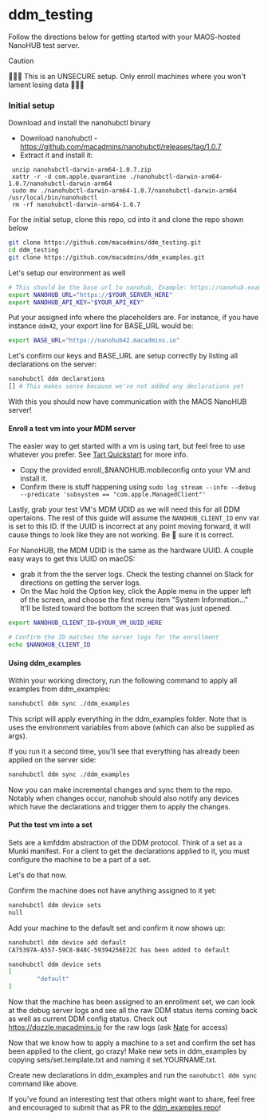 # ddm_testing

Follow the directions below for getting started with your MAOS-hosted NanoHUB test server.

> [!CAUTION]
> 🚨🚨🚨 This is an UNSECURE setup. Only enroll machines where you won't lament losing data 🚨🚨🚨

### Initial setup

Download and install the nanohubctl binary

 * Download nanohubctl - https://github.com/macadmins/nanohubctl/releases/tag/1.0.7
 * Extract it and install it:
 ```
  unzip nanohubctl-darwin-arm64-1.0.7.zip
  xattr -r -d com.apple.quarantine ./nanohubctl-darwin-arm64-1.0.7/nanohubctl-darwin-arm64
  sudo mv ./nanohubctl-darwin-arm64-1.0.7/nanohubctl-darwin-arm64 /usr/local/bin/nanohubctl
  rm -rf nanohubctl-darwin-arm64-1.0.7
 ```

For the initial setup, clone this repo, cd into it and clone the repo shown below

```bash
git clone https://github.com/macadmins/ddm_testing.git
cd ddm_testing
git clone https://github.com/macadmins/ddm_examples.git
```
Let's setup our environment as well

```bash
# This should be the base url to nanohub, Example: https://nanohub.example.com/
export NANOHUB_URL="https://$YOUR_SERVER_HERE"
export NANOHUB_API_KEY="$YOUR_API_KEY"
```

Put your assigned info where the placeholders are. For instance, if you have instance `ddm42`, your export line for BASE_URL would be:

```bash
export BASE_URL="https://nanohub42.macadmins.io"
```

Let's confirm our keys and BASE_URL are setup correctly by listing all declarations on the server:

```bash
nanohubctl ddm declarations
[] # This makes sense because we've not added any declarations yet
```

With this you should now have communication with the MAOS NanoHUB server!

#### Enroll a test vm into your MDM server

The easier way to get started with a vm is using tart, but feel free to use whatever you prefer. See [Tart Quickstart](tart_quickstart.md) for more info.

- Copy the provided enroll_$NANOHUB.mobileconfig onto your VM and install it.
- Confirm there is stuff happening using `sudo log stream --info --debug --predicate 'subsystem == "com.apple.ManagedClient"'`

Lastly, grab your test VM's MDM UDID as we will need this for all DDM opertaions. The rest of this guide will assume the `NANOHUB_CLIENT_ID` env var is set to this ID. If the UUID is incorrect at any point moving forward, it will cause things to look like they are not working. Be 💯 sure it is correct.

For NanoHUB, the MDM UDID is the same as the hardware UUID. A couple easy ways to get this UUID on macOS:

- grab it from the the server logs. Check the testing channel on Slack for directions on getting the server logs.
- On the Mac hold the Option key, click the Apple menu in the upper left of the screen, and choose the first menu item "System Information..." It'll be listed toward the bottom the screen that was just opened.

```bash
export NANOHUB_CLIENT_ID=$YOUR_VM_UUID_HERE

# Confirm the ID matches the server logs for the enrollment
echo $NANOHUB_CLIENT_ID
```

#### Using ddm_examples
Within your working directory, run the following command to apply all examples from ddm_examples:

```bash
nanohubctl ddm sync ./ddm_examples
```

This script will apply everything in the ddm_examples folder. Note that is uses the environment variables from above (which can also be supplied as args).

If you run it a second time, you'll see that everything has already been applied on the server side:

```bash
nanohubctl ddm sync ./ddm_examples
```

Now you can make incremental changes and sync them to the repo. Notably when changes occur, nanohub should also notify any devices which have the declarations and trigger them to apply the changes.

#### Put the test vm into a set

Sets are a kmfddm abstraction of the DDM protocol. Think of a set as a Munki manifest. For a client to get the declarations applied to it, you must configure the machine to be a part of a set.

Let's do that now.

Confirm the machine does not have anything assigned to it yet:

```bash
nanohubctl ddm device sets
null
```
Add your machine to the default set and confirm it now shows up:
```bash
nanohubctl ddm device add default
CA75397A-A557-59C8-B48C-59394256E22C has been added to default

nanohubctl ddm device sets
[
        "default"
]
```
Now that the machine has been assigned to an enrollment set, we can look at the debug server logs and see all the raw DDM status items coming back as well as current DDM config status. Check out https://dozzle.macadmins.io for the raw logs (ask [Nate](https://github.com/natewalck) for access)

Now that we know how to apply a machine to a set and confirm the set has been applied to the client, go crazy! Make new sets in ddm_examples by copying sets/set.template.txt and naming it set.YOURNAME.txt.

Create new declarations in ddm_examples and run the `nanohubctl ddm sync` command like above.

If you've found an interesting test that others might want to share, feel free and encouraged to submit that as PR to the [ddm_examples repo](https://github.com/macadmins/ddm_examples)!
